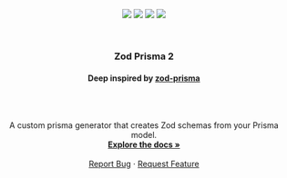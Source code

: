 <!-- TOOLS -->
<p align="center">
  <img src="https://img.shields.io/badge/-TypeScript-007ACC?style=for-the-badge&logo=TypeScript&logoColor=fff" />
  <img src="https://img.shields.io/badge/NODEJS-grey?style=for-the-badge&logo=javascript" />
  <img src="https://img.shields.io/badge/-PNPM-F7B93E?style=for-the-badge&logo=PNPM&logoColor=000" />
  <img src="https://img.shields.io/badge/-BiomeJS-1F6FEB?style=for-the-badge&logo=biome&logoColor=fff" />
</p>

<!-- PROJECT LOGO -->
<br />
<p align="center">
  <h3 align="center">Zod Prisma 2</h3>
  <h4 align="center">Deep inspired by <a href="https://github.com/CarterGrimmeisen/zod-prisma">zod-prisma</a></h4>
  <br />
  <br />
  <p align="center">
    A custom prisma generator that creates Zod schemas from your Prisma model.
    <br />
    <a href="https://github.com/adaosantos/zod-prisma2"><strong>Explore the docs »</strong></a>
    <br />
    <br />
    <a href="https://github.com/adaosantos/zod-prisma2/issues">Report Bug</a>
    ·
    <a href="https://github.com/adaosantos/zod-prisma2/issues">Request Feature</a>
  </p>
</p>

